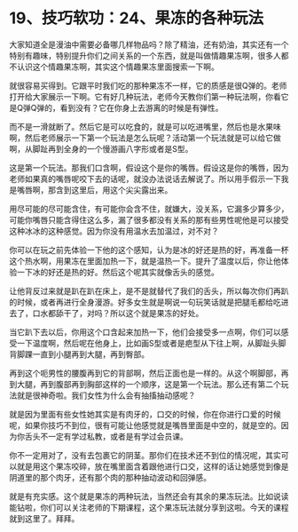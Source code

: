 # 19、技巧软功：24、果冻的各种玩法

大家知道全是漫油中需要必备哪几样物品吗？除了精油，还有奶油，其实还有一个特别有趣味，特别提升你们之间关系的一个东西，就是叫做情趣果冻啊，很多人都不认识这个情趣果冻啊，其实这个情趣果冻里面搜索一下啊。

就很容易买得到。它跟平时我们吃的那种果冻不一样，它的质感是很Q弹的。老师打开给大家展示一下啊。它有好几种玩法，老师今天教你们第一种玩法啊，你看它是Q弹Q弹的，看到没有？它在你身上去游离的时候是有弹性。

而不是一滑就断了。然后它是可以吃食的，就是可以吃进嘴里，然后也是水果味啊，然后老师展示一下第一个玩法是怎么玩呢？活动第一个玩法就是可以给它做啊，从脚趾再到全身的一个慢游画八字形或者是S型。

这是第一个玩法。那我们口含啊，假设这个是你的嘴唇。假设这是你的嘴唇，因为老师如果真的嘴唇呢咬下去的话呢，就没办法说话去解说了。所以用手假示一下我是嘴唇啊，那含到这里后，用这个尖尖露出来。

用尽可能的尽可能含住，有可能你会含不住，就嫌大，没关系，它漏多少算多少，可能你嘴唇只能含得住这么多，漏了很多都没有关系的那有些男性呢他是可以接受这种冰冰的这种感觉。因为你没有用温水去加温过，对不对？

你可以在玩之前先体验一下他的这个感知，认为是冰的好还是热的好，再准备一杯这个热水啊，用果冻在里面加热一下，就是温热一下。提升了温度以后，你让他体验一下冰的好还是热的好。然后这个呢其实就像舌头的感觉。

让他背反过来就是趴在趴在床上，是不是就替代了我们的舌头，所以每次你们再趴的时候，或者再进行全身漫游。好多女生就是啊说一句玩笑话就是把腿毛都给吃进去了，口水都舔干了，对吗？所以这个就是果冻的好处。

当它趴下去以后，你用这个口含起来加热一下，他们会接受多一点啊，你们可以感受一下温度啊，然后呢在他身上，比如画S型或者是疤型从下往上啊，从脚趾头脚背脚踝一直到小腿再到大腿，再到臀部。

再到这个呃男性的腰腹再到它的背部啊，然后正面也是一样的。从这个啊脚部，再到大腿，再到腹部再到胸部这样的一个顺序，这是第一个玩法。那么还有第二个玩法就是很神奇啦。我们女性为什么会有抽搐抽动感呢？

就是因为里面有些女性她其实是有肉牙的，口交的时候，你在你进行口爱的时候呢，如果你技巧不到位，很有可能让他感觉就是嘴唇里面是中空的，就是空的。因为你舌头不一定有学过私教，或者是有学过会员课。

你不一定用对了，没有去包裹它的阴茎。那你们在技术还不到位的情况呢，其实可以就是用这个果冻咬碎，放在嘴里面含着跟他进行口交，这样的话让她感觉到像是阴道里的那个肉牙，还有那个肉的那种抽动波动和回弹感。

就是有充实感。这个就是果冻的两种玩法，当然还会有其余的果冻玩法。比如说读能钻啦，你们可以关注老师的下期课程，这个果冻玩法就分享到这啦。今天的课程就到这里了。拜拜。

